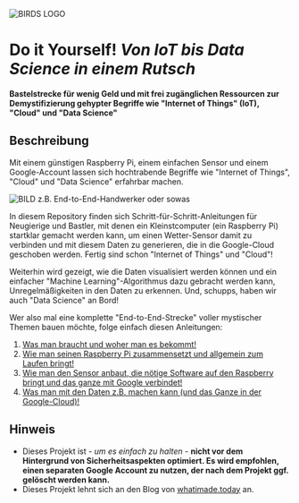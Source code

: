 ![BIRDS LOGO]()

# Do it Yourself! *Von IoT bis Data Science in einem Rutsch*

**Bastelstrecke für wenig Geld und mit frei zugänglichen Ressourcen zur Demystifizierung gehypter Begriffe wie "Internet of Things" (IoT), "Cloud" und "Data Science"**

## Beschreibung

Mit einem günstigen Raspberry Pi, einem einfachen Sensor und einem Google-Account lassen sich hochtrabende Begriffe wie "Internet of Things", "Cloud" und "Data Science" erfahrbar machen. 

![BILD z.B. End-to-End-Handwerker oder sowas]()

In diesem Repository finden sich Schritt-für-Schritt-Anleitungen für Neugierige und Bastler, mit denen ein Kleinstcomputer (ein Raspberry Pi) startklar gemacht werden kann, um einen Wetter-Sensor damit zu verbinden und mit diesem Daten zu generieren, die in die Google-Cloud geschoben werden. Fertig sind schon "Internet of Things" und "Cloud"! 

Weiterhin wird gezeigt, wie die Daten visualisiert werden können und ein einfacher "Machine Learning"-Algorithmus dazu gebracht werden kann, Unregelmäßigkeiten in den Daten zu erkennen. Und, schupps, haben wir auch "Data Science" an Bord!

Wer also mal eine komplette "End-to-End-Strecke" voller mystischer Themen bauen möchte, folge einfach diesen Anleitungen:

1. [Was man braucht und woher man es bekommt!](https://github.com/QuantificAid/diy-iot2ds/blob/master/notebooks/1%20Was%20man%20braucht%20und%20woher%20man%20es%20bekommt.ipynb)
2. [Wie man seinen Raspberry Pi zusammensetzt und allgemein zum Laufen bringt!](https://github.com/QuantificAid/diy-iot2ds/blob/master/notebooks/2%20Wie%20man%20seinen%20Raspberry%20Pi%20zusammensetzt%20und%20allgemein%20zum%20Laufen%20bringt.ipynb)
3. [Wie man den Sensor anbaut, die nötige Software auf den Raspberry bringt und das ganze mit Google verbindet!](https://github.com/QuantificAid/diy-iot2ds/blob/master/notebooks/3%20Wie%20man%20den%20Sensor%20anbaut%2C%20die%20nötige%20Software%20auf%20den%20Raspberry%20bringt%20und%20das%20ganze%20mit%20Google%20verbindet.ipynb)
4. [Was man mit den Daten z.B. machen kann (und das Ganze in der Google-Cloud)!](https://github.com/QuantificAid/diy-iot2ds/blob/master/notebooks/4%20Was%20man%20mit%20den%20Daten%20z.B.%20machen%20kann%20(und%20das%20ganz%20in%20der%20Google-Cloud).ipynb)

## Hinweis

- Dieses Projekt ist - *um es einfach zu halten* - **nicht vor dem Hintergrund von Sicherheitsaspekten optimiert. Es wird empfohlen, einen separaten Google Account zu nutzen, der nach dem Projekt ggf. gelöscht werden kann.**
- Dieses Projekt lehnt sich an den Blog von [whatimade.today](http://www.whatimade.today/log-sensor-data-straight-to-google-sheets-from-a-raspberry-pi-zero-all-the-python-code/) an.